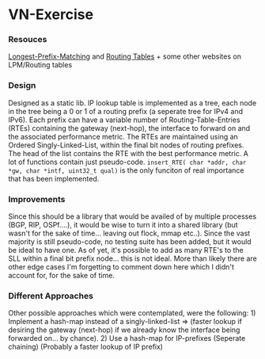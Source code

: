 # VN-Exercise

### Resouces

[Longest-Prefix-Matching](https://www.geeksforgeeks.org/longest-prefix-matching-in-routers/) and 
[Routing Tables](https://www.geeksforgeeks.org/routing-tables-in-computer-network/) + some other websites on LPM/Routing tables


### Design

Designed as a static lib. IP lookup table is implemented as a tree, each node in the 
tree being a 0 or 1 of a routing prefix (a seperate tree for IPv4 and IPv6). Each prefix can have a variable number of 
Routing-Table-Entries (RTEs) containing the gateway (next-hop), the interface to forward on and the associated performance 
metric. The RTEs are maintained using an Ordered Singly-Linked-List, within the final bit nodes of routing prefixes. The 
head of the list contains the RTE with the best performance metric. A lot of functions contain just pseudo-code. 
`insert_RTE( char *addr, char *gw, char *intf, uint32_t qual)` is the only funciton of real importance that has been 
implemented.

### Improvements

Since this should be a library that would be availed of by multiple processes (BGP, RIP, OSPf....), it would be wise to turn it into a shared library (but wasn't for the sake of time... leaving out flock, mmap etc..). Since the vast majority is still pseudo-code, no testing suite has been added, but it would be ideal to have one. As of yet, it's possible to add as many RTE's to the SLL within a final bit prefix node... this is not ideal. More than likely there are other edge cases I'm forgetting to comment down here which I didn't account for, for the sake of time.

### Different Approaches

Other possible approaches which were contemplated, were the following: 1) Implement a hash-map instead of a singly-linked-list 
=> (faster lookup if desiring the gateway (next-hop) if we already know the interface being forwarded on... by chance). 2) Use
a hash-map for IP-prefixes (Seperate chaining) (Probably a faster lookup of IP prefix)
